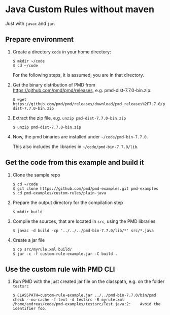 # Java Custom Rules without maven

Just with `javac` and `jar`.

## Prepare environment

1.  Create a directory `code` in your home directory:

        $ mkdir ~/code
        $ cd ~/code

    For the following steps, it is assumed, you are in that directory.

2.  Get the binary distribution of PMD from <https://github.com/pmd/pmd/releases>, e.g. pmd-dist-7.7.0-bin.zip:

        $ wget https://github.com/pmd/pmd/releases/download/pmd_releases%2F7.7.0/pmd-dist-7.7.0-bin.zip

3.  Extract the zip file, e.g. `unzip pmd-dist-7.7.0-bin.zip`

        $ unzip pmd-dist-7.7.0-bin.zip

4.  Now, the pmd binaries are installed under `~/code/pmd-bin-7.7.0`.

    This also includes the libraries in `~/code/pmd-bin-7.7.0/lib`.

## Get the code from this example and build it

1.  Clone the sample repo

        $ cd ~/code
        $ git clone https://github.com/pmd/pmd-examples.git pmd-examples
        $ cd pmd-examples/custom-rules/plain-java

2.  Prepare the output directory for the compilation step

        $ mkdir build

3.  Compile the sources, that are located in `src`, using the PMD libraries

        $ javac -d build -cp '../../../pmd-bin-7.7.0/lib/*' src/*.java

4.  Create a jar file

        $ cp src/myrule.xml build/
        $ jar -c -f custom-rule-example.jar -C build .

## Use the custom rule with PMD CLI

1.  Run PMD with the just created jar file on the classpath, e.g. on the folder `testsrc`

        $ CLASSPATH=custom-rule-example.jar ../../pmd-bin-7.7.0/bin/pmd check --no-cache -f text -d testsrc -R myrule.xml
        /home/andreas/code/pmd-examples/testsrc/Test.java:2:	Avoid the identifier foo.
